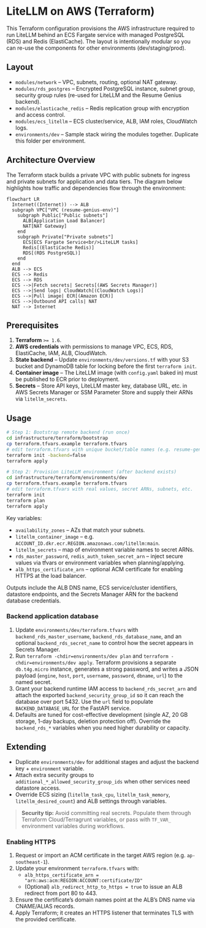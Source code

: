 # LiteLLM on AWS (Terraform)

This Terraform configuration provisions the AWS infrastructure required to run LiteLLM behind an ECS Fargate service with managed PostgreSQL (RDS) and Redis (ElastiCache). The layout is intentionally modular so you can re-use the components for other environments (dev/staging/prod).

## Layout

- `modules/network` – VPC, subnets, routing, optional NAT gateway.
- `modules/rds_postgres` – Encrypted PostgreSQL instance, subnet group, security group rules (re-used for LiteLLM and the Resume Genius backend).
- `modules/elasticache_redis` – Redis replication group with encryption and access control.
- `modules/ecs_litellm` – ECS cluster/service, ALB, IAM roles, CloudWatch logs.
- `environments/dev` – Sample stack wiring the modules together. Duplicate this folder per environment.

## Architecture Overview

The Terraform stack builds a private VPC with public subnets for ingress and private subnets for application and data tiers. The diagram below highlights how traffic and dependencies flow through the environment:

```mermaid
flowchart LR
  Internet((Internet)) --> ALB
  subgraph VPC["VPC (resume-genius-env)"]
    subgraph Public["Public subnets"]
      ALB[Application Load Balancer]
      NAT[NAT Gateway]
    end
    subgraph Private["Private subnets"]
      ECS[ECS Fargate Service<br/>LiteLLM tasks]
      Redis[(ElastiCache Redis)]
      RDS[(RDS PostgreSQL)]
    end
  end
  ALB --> ECS
  ECS --> Redis
  ECS --> RDS
  ECS -->|Fetch secrets| Secrets[(AWS Secrets Manager)]
  ECS -->|Send logs| CloudWatch[(CloudWatch Logs)]
  ECS -->|Pull image| ECR[(Amazon ECR)]
  ECS -->|Outbound API calls| NAT
  NAT --> Internet
```

## Prerequisites

1. **Terraform** `>= 1.6`.
2. **AWS credentials** with permissions to manage VPC, ECS, RDS, ElastiCache, IAM, ALB, CloudWatch.
3. **State backend** – Update `environments/dev/versions.tf` with your S3 bucket and DynamoDB table for locking before the first `terraform init`.
4. **Container image** – The LiteLLM image (with `config.yaml` baked in) must be published to ECR prior to deployment.
5. **Secrets** – Store API keys, LiteLLM master key, database URL, etc. in AWS Secrets Manager or SSM Parameter Store and supply their ARNs via `litellm_secrets`.

## Usage

```bash
# Step 1: Bootstrap remote backend (run once)
cd infrastructure/terraform/bootstrap
cp terraform.tfvars.example terraform.tfvars
# edit terraform.tfvars with unique bucket/table names (e.g. resume-genius-tf-state-ap-sg / resume-genius-tf-lock-ap-sg)
terraform init -backend=false
terraform apply

# Step 2: Provision LiteLLM environment (after backend exists)
cd infrastructure/terraform/environments/dev
cp terraform.tfvars.example terraform.tfvars
# edit terraform.tfvars with real values, secret ARNs, subnets, etc.
terraform init
terraform plan
terraform apply
```

Key variables:

- `availability_zones` – AZs that match your subnets.
- `litellm_container_image` – e.g. `ACCOUNT_ID.dkr.ecr.REGION.amazonaws.com/litellm:main`.
- `litellm_secrets` – map of environment variable names to secret ARNs.
- `rds_master_password`, `redis_auth_token_secret_arn` – inject secure values via tfvars or environment variables when planning/applying.
- `alb_https_certificate_arn` – optional ACM certificate for enabling HTTPS at the load balancer.

Outputs include the ALB DNS name, ECS service/cluster identifiers, datastore endpoints, and the Secrets Manager ARN for the backend database credentials.

### Backend application database

1. Update `environments/dev/terraform.tfvars` with `backend_rds_master_username`, `backend_rds_database_name`, and an optional `backend_rds_secret_name` to control how the secret appears in Secrets Manager.
2. Run `terraform -chdir=environments/dev plan` and `terraform -chdir=environments/dev apply`. Terraform provisions a separate `db.t4g.micro` instance, generates a strong password, and writes a JSON payload (`engine`, `host`, `port`, `username`, `password`, `dbname`, `url`) to the named secret.
3. Grant your backend runtime IAM access to `backend_rds_secret_arn` and attach the exported `backend_security_group_id` so it can reach the database over port 5432. Use the `url` field to populate `BACKEND_DATABASE_URL` for the FastAPI service.
4. Defaults are tuned for cost-effective development (single AZ, 20 GB storage, 1-day backups, deletion protection off). Override the `backend_rds_*` variables when you need higher durability or capacity.

## Extending

- Duplicate `environments/dev` for additional stages and adjust the backend key + `environment` variable.
- Attach extra security groups to `additional_*_allowed_security_group_ids` when other services need datastore access.
- Override ECS sizing (`litellm_task_cpu`, `litellm_task_memory`, `litellm_desired_count`) and ALB settings through variables.

> **Security tip:** Avoid committing real secrets. Populate them through Terraform Cloud/Terragrunt variables, or pass with `TF_VAR_` environment variables during workflows.

### Enabling HTTPS

1. Request or import an ACM certificate in the target AWS region (e.g. `ap-southeast-1`).
2. Update your environment `terraform.tfvars` with:
   - `alb_https_certificate_arn = "arn:aws:acm:REGION:ACCOUNT:certificate/ID"`
   - (Optional) `alb_redirect_http_to_https = true` to issue an ALB redirect from port 80 to 443.
3. Ensure the certificate’s domain names point at the ALB’s DNS name via CNAME/ALIAS records.
4. Apply Terraform; it creates an HTTPS listener that terminates TLS with the provided certificate.
